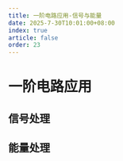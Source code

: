```yaml
---
title: 一阶电路应用-信号与能量
date: 2025-7-30T10:01:00+08:00
index: true
article: false
order: 23
---
```


# 一阶电路应用

## 信号处理



## 能量处理